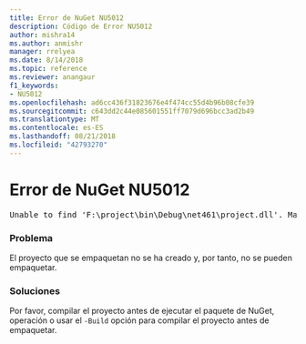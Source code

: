 ```yaml
---
title: Error de NuGet NU5012
description: Código de Error NU5012
author: mishra14
ms.author: anmishr
manager: rrelyea
ms.date: 8/14/2018
ms.topic: reference
ms.reviewer: anangaur
f1_keywords:
- NU5012
ms.openlocfilehash: ad6cc436f31823676e4f474cc55d4b96b08cfe39
ms.sourcegitcommit: c643dd2c44e085601551ff7079d696bcc3ad2b49
ms.translationtype: MT
ms.contentlocale: es-ES
ms.lasthandoff: 08/21/2018
ms.locfileid: "42793270"
---
```

# <a name="nuget-error-nu5012"></a>Error de NuGet NU5012
<pre>Unable to find 'F:\project\bin\Debug\net461\project.dll'. Make sure the project has been built.</pre>

### <a name="issue"></a>Problema

El proyecto que se empaquetan no se ha creado y, por tanto, no se pueden empaquetar.


### <a name="solution"></a>Soluciones

Por favor, compilar el proyecto antes de ejecutar el paquete de NuGet, operación o usar el `-Build` opción para compilar el proyecto antes de empaquetar.

